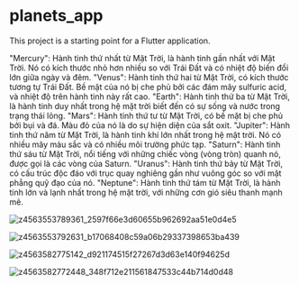 # planets_app
This project is a starting point for a Flutter application.

"Mercury": Hành tinh thứ nhất từ Mặt Trời, là hành tinh gần nhất với Mặt Trời. Nó có kích thước nhỏ hơn nhiều so với Trái Đất và có nhiệt độ biến đổi lớn giữa ngày và đêm.
"Venus": Hành tinh thứ hai từ Mặt Trời, có kích thước tương tự Trái Đất. Bề mặt của nó bị che phủ bởi các đám mây sulfuric acid, và nhiệt độ trên hành tinh này rất cao.
"Earth": Hành tinh thứ ba từ Mặt Trời, là hành tinh duy nhất trong hệ mặt trời biết đến có sự sống và nước trong trạng thái lỏng.
"Mars": Hành tinh thứ tư từ Mặt Trời, có bề mặt bị che phủ bởi bụi và đá. Màu đỏ của nó là do sự hiện diện của sắt oxit.
"Jupiter": Hành tinh thứ năm từ Mặt Trời, là hành tinh khí lớn nhất trong hệ mặt trời. Nó có nhiều mây màu sắc và có nhiều môi trường phức tạp.
"Saturn": Hành tinh thứ sáu từ Mặt Trời, nổi tiếng với những chiếc vòng (vòng tròn) quanh nó, được gọi là các vòng của Saturn.
"Uranus": Hành tinh thứ bảy từ Mặt Trời, có cấu trúc độc đáo với trục quay nghiêng gần như vuông góc so với mặt phẳng quỹ đạo của nó.
"Neptune": Hành tinh thứ tám từ Mặt Trời, là hành tinh lớn và lạnh nhất trong hệ mặt trời, với những cơn gió siêu thanh mạnh mẽ.

![z4563553789361_2597f66e3d60655b962692aa51e0d4e5](https://github.com/ChiAnh2409/GiuaKyAS/assets/118975118/d5d183fc-1bed-4867-87b9-a15ce70a0e88)

![z4563553792631_b17068408c59a06b29337398653ba439](https://github.com/ChiAnh2409/GiuaKyAS/assets/118975118/2c481ba1-1ef2-46e4-9395-7afee4ce4aab)

![z4563582775142_d921174515f27267d3d63e140f94625d](https://github.com/ChiAnh2409/GiuaKyAS/assets/118975118/198a028d-5301-422f-842c-a541627d62c2)

![z4563582772448_348f712e211561847533c44b714d0d48](https://github.com/ChiAnh2409/GiuaKyAS/assets/118975118/a9454529-467a-4ffa-af3d-325587a9ba91)
